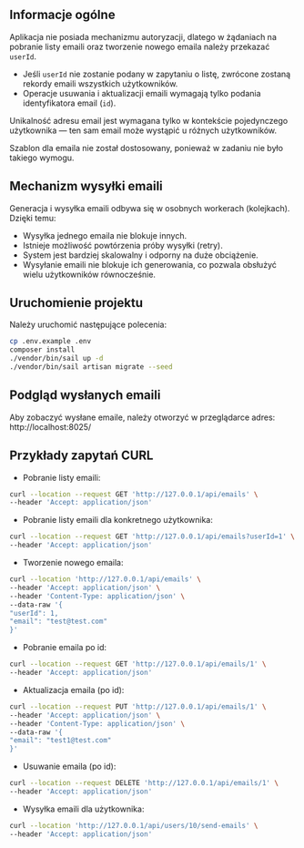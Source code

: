 ## Informacje ogólne

Aplikacja nie posiada mechanizmu autoryzacji, dlatego w żądaniach na pobranie listy emaili oraz tworzenie nowego emaila należy przekazać `userId`.
- Jeśli `userId` nie zostanie podany w zapytaniu o listę, zwrócone zostaną rekordy emaili wszystkich użytkowników.
- Operacje usuwania i aktualizacji emaili wymagają tylko podania identyfikatora email (`id`).

Unikalność adresu email jest wymagana tylko w kontekście pojedynczego użytkownika — ten sam email może wystąpić u różnych użytkowników.

Szablon dla emaila nie został dostosowany, ponieważ w zadaniu nie było takiego wymogu.

## Mechanizm wysyłki emaili

Generacja i wysyłka emaili odbywa się w osobnych workerach (kolejkach).  
Dzięki temu:
- Wysyłka jednego emaila nie blokuje innych.
- Istnieje możliwość powtórzenia próby wysyłki (retry).
- System jest bardziej skalowalny i odporny na duże obciążenie.
- Wysyłanie emaili nie blokuje ich generowania, co pozwala obsłużyć wielu użytkowników równocześnie.

## Uruchomienie projektu

Należy uruchomić następujące polecenia:
```bash
cp .env.example .env
composer install
./vendor/bin/sail up -d
./vendor/bin/sail artisan migrate --seed
```

## Podgląd wysłanych emaili
Aby zobaczyć wysłane emaile, należy otworzyć w przeglądarce adres: http://localhost:8025/

## Przykłady zapytań CURL
- Pobranie listy emaili:
```bash
curl --location --request GET 'http://127.0.0.1/api/emails' \
--header 'Accept: application/json'
```

- Pobranie listy emaili dla konkretnego użytkownika:
```bash
curl --location --request GET 'http://127.0.0.1/api/emails?userId=1' \
--header 'Accept: application/json'
```

- Tworzenie nowego emaila:
```bash
curl --location 'http://127.0.0.1/api/emails' \
--header 'Accept: application/json' \
--header 'Content-Type: application/json' \
--data-raw '{
"userId": 1,
"email": "test@test.com"
}'
```

- Pobranie emaila po id:
```bash
curl --location --request GET 'http://127.0.0.1/api/emails/1' \
--header 'Accept: application/json'
```

- Aktualizacja emaila (po id):
```bash
curl --location --request PUT 'http://127.0.0.1/api/emails/1' \
--header 'Accept: application/json' \
--header 'Content-Type: application/json' \
--data-raw '{
"email": "test1@test.com"
}'
```

- Usuwanie emaila (po id):
```bash
curl --location --request DELETE 'http://127.0.0.1/api/emails/1' \
--header 'Accept: application/json'
```

- Wysyłka emaili dla użytkownika:
```bash
curl --location 'http://127.0.0.1/api/users/10/send-emails' \
--header 'Accept: application/json'
```
